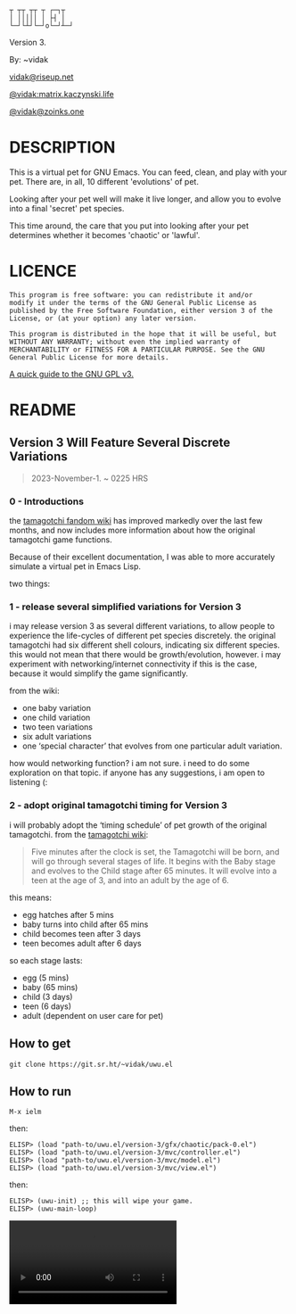 
```
┬ ┬┬ ┬┬ ┬ ┌─┐┬ 
│ │││││ │ ├┤ │ 
└─┘└┴┘└─┘o└─┘┴─┘
```

Version 3.

By: ~vidak

[vidak@riseup.net](mailto:vidak@riseup.net)

[@vidak:matrix.kaczynski.life](#social:matrix.kaczynski.life)

[@vidak@zoinks.one](https://zoinks.one/users/vidak)


# DESCRIPTION

This is a virtual pet for GNU Emacs. You can feed, clean, and play
with your pet. There are, in all, 10 different 'evolutions' of pet.

Looking after your pet well will make it live longer, and allow you to
evolve into a final 'secret' pet species.

This time around, the care that you put into looking after your pet
determines whether it becomes 'chaotic' or 'lawful'.

# LICENCE

``` 
This program is free software: you can redistribute it and/or
modify it under the terms of the GNU General Public License as
published by the Free Software Foundation, either version 3 of the
License, or (at your option) any later version.

This program is distributed in the hope that it will be useful, but
WITHOUT ANY WARRANTY; without even the implied warranty of
MERCHANTABILITY or FITNESS FOR A PARTICULAR PURPOSE. See the GNU
General Public License for more details.
```

[A quick guide to the GNU GPL v3.](https://www.gnu.org/licenses/quick-guide-gplv3.html)

# README

## Version 3 Will Feature Several Discrete Variations

> 2023-November-1.
> ~ 0225 HRS

### 0 - Introductions

the [tamagotchi fandom
wiki](https://tamagotchi.fandom.com/wiki/Tamagotchi_(1996_Pet)) has
improved markedly over the last few months, and now includes more
information about how the original tamagotchi game functions.

Because of their excellent documentation, I was able to more
accurately simulate a virtual pet in Emacs Lisp.

two things:

### 1 - release several simplified variations for Version 3

i may release version 3 as several different variations, to allow
people to experience the life-cycles of different pet species
discretely. the original tamagotchi had six different shell colours,
indicating six different species. this would not mean that there would
be growth/evolution, however. i may experiment with
networking/internet connectivity if this is the case, because it would
simplify the game significantly.

from the wiki:

- one baby variation
- one child variation
- two teen variations
- six adult variations
- one ‘special character’ that evolves from one particular adult variation.

how would networking function? i am not sure. i need to do some
exploration on that topic. if anyone has any suggestions, i am open to
listening (:

### 2 - adopt original tamagotchi timing for Version 3

i will probably adopt the ‘timing schedule’ of pet growth of the
original tamagotchi. from the [tamagotchi wiki](https://tamagotchi.fandom.com/wiki/Tamagotchi_(1996_Pet)#Growth,_Care,_and_Lifespan):

> Five minutes after the clock is set, the Tamagotchi will be born,
> and will go through several stages of life. It begins with the Baby
> stage and evolves to the Child stage after 65 minutes. It will
> evolve into a teen at the age of 3, and into an adult by the age of
> 6.

this means:

- egg hatches after 5 mins
- baby turns into child after 65 mins
- child becomes teen after 3 days
- teen becomes adult after 6 days

so each stage lasts:

- egg (5 mins)
- baby (65 mins)
- child (3 days)
- teen (6 days)
- adult (dependent on user care for pet)

## How to get

```
git clone https://git.sr.ht/~vidak/uwu.el
```

## How to run

```
M-x ielm
```

then:

```
ELISP> (load "path-to/uwu.el/version-3/gfx/chaotic/pack-0.el")
ELISP> (load "path-to/uwu.el/version-3/mvc/controller.el")
ELISP> (load "path-to/uwu.el/version-3/mvc/model.el")
ELISP> (load "path-to/uwu.el/version-3/mvc/view.el")
```

then:

```
ELISP> (uwu-init) ;; this will wipe your game.
ELISP> (uwu-main-loop)
```

![](uwu-v3-demo-video-00.mp4)

